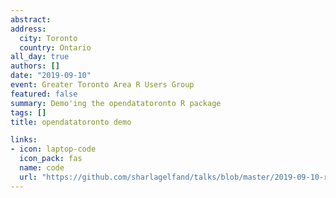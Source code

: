 ```yaml
---
abstract: 
address:
  city: Toronto
  country: Ontario
all_day: true
authors: []
date: "2019-09-10"
event: Greater Toronto Area R Users Group
featured: false
summary: Demo'ing the opendatatoronto R package
tags: []
title: opendatatoronto demo

links:
- icon: laptop-code
  icon_pack: fas
  name: code
  url: "https://github.com/sharlagelfand/talks/blob/master/2019-09-10-r-user-group/opendatatoronto-demo.md"
---
```

